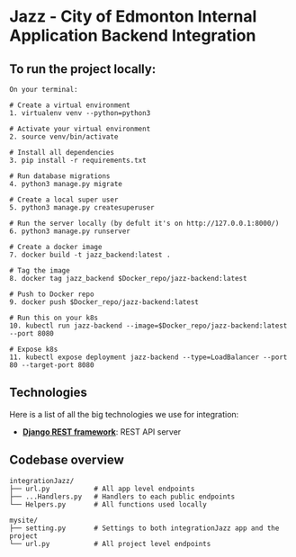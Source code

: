# Jazz - City of Edmonton Internal Application Backend Integration

## To run the project locally:
```
On your terminal:

# Create a virtual environment
1. virtualenv venv --python=python3

# Activate your virtual environment
2. source venv/bin/activate

# Install all dependencies
3. pip install -r requirements.txt

# Run database migrations
4. python3 manage.py migrate

# Create a local super user
5. python3 manage.py createsuperuser

# Run the server locally (by defult it's on http://127.0.0.1:8000/)
6. python3 manage.py runserver

# Create a docker image
7. docker build -t jazz_backend:latest .

# Tag the image
8. docker tag jazz_backend $Docker_repo/jazz-backend:latest

# Push to Docker repo
9. docker push $Docker_repo/jazz-backend:latest

# Run this on your k8s
10. kubectl run jazz-backend --image=$Docker_repo/jazz-backend:latest --port 8080

# Expose k8s
11. kubectl expose deployment jazz-backend --type=LoadBalancer --port 80 --target-port 8080
```
## Technologies

Here is a list of all the big technologies we use for integration:

- [**Django REST framework**](https://www.django-rest-framework.org/): REST API server

## Codebase overview

```
integrationJazz/
├── url.py           # All app level endpoints 
├── ...Handlers.py   # Handlers to each public endpoints
└── Helpers.py       # All functions used locally

mysite/
├── setting.py       # Settings to both integrationJazz app and the project 
└── url.py           # All project level endpoints
```